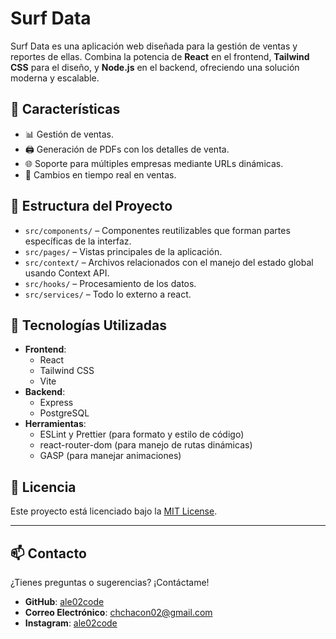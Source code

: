 # **Surf Data**

Surf Data es una aplicación web diseñada para la gestión de ventas y reportes de ellas.
Combina la potencia de **React** en el frontend, **Tailwind CSS** para el diseño, y **Node.js** en el backend,
ofreciendo una solución moderna y escalable.

## 🚀 **Características**

- 📊 Gestión de ventas.
- 🖨️ Generación de PDFs con los detalles de venta.
- 🌐 Soporte para múltiples empresas mediante URLs dinámicas.
- 🧱 Cambios en tiempo real en ventas.

## 📁 **Estructura del Proyecto**

- `src/components/` – Componentes reutilizables que forman partes específicas de la interfaz.
- `src/pages/` – Vistas principales de la aplicación.
- `src/context/` – Archivos relacionados con el manejo del estado global usando Context API.
- `src/hooks/` – Procesamiento de los datos.
- `src/services/` – Todo lo externo a react.

## 🧩 **Tecnologías Utilizadas**

- **Frontend**:
  - React
  - Tailwind CSS
  - Vite
- **Backend**:
  - Express
  - PostgreSQL
- **Herramientas**:
  - ESLint y Prettier (para formato y estilo de código)
  - react-router-dom (para manejo de rutas dinámicas)
  - GASP (para manejar animaciones)

## 📜 **Licencia**

Este proyecto está licenciado bajo la [MIT License](./LICENSE).

---

## 📫 **Contacto**

¿Tienes preguntas o sugerencias? ¡Contáctame!

- **GitHub**: [ale02code](https://github.com/ale02code)
- **Correo Electrónico**: [chchacon02@gmail.com](mailto:chchacon02@gmail.com)
- **Instagram**: [ale02code](https://www.instagram.com/ale02code/)
